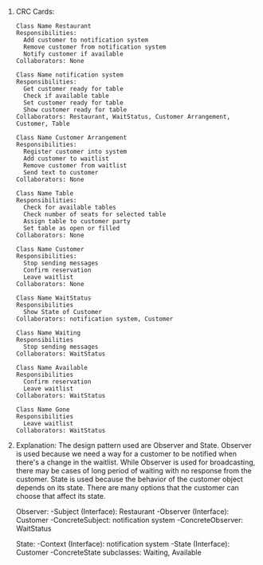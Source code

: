 1. CRC Cards:

       Class Name Restaurant             
       Responsibilities:				                                     
         Add customer to notification system                         
         Remove customer from notification system                  
         Notify customer if available
       Collaborators: None		 

       Class Name notification system             
       Responsibilities:                
	 	 Get customer ready for table	
	 	 Check if available table		
	     Set customer ready for table  
	     Show customer ready for table
	   Collaborators: Restaurant, WaitStatus, Customer Arrangement, Customer, Table
	 
       Class Name Customer Arrangement               
       Responsibilities:
         Register customer into system
		 Add customer to waitlist
		 Remove customer from waitlist
         Send text to customer		   
	   Collaborators: None
	   
	   Class Name Table               
       Responsibilities:
         Check for available tables
		 Check number of seats for selected table
		 Assign table to customer party
         Set table as open or filled		 
	   Collaborators: None

       Class Name Customer           
       Responsibilities:              
         Stop sending messages        
         Confirm reservation          
         Leave waitlist                
       Collaborators: None

       Class Name WaitStatus           
       Responsibilities               
         Show State of Customer        
       Collaborators: notification system, Customer

       Class Name Waiting              
       Responsibilities               
         Stop sending messages
       Collaborators: WaitStatus		 

       Class Name Available            
       Responsibilities                
         Confirm reservation           
         Leave waitlist
       Collaborators: WaitStatus

       Class Name Gone            
       Responsibilities                         
         Leave waitlist
       Collaborators: WaitStatus		 	   
 
 2. Explanation:
	The design pattern used are Observer and State. 
	Observer is used because we need a way for a customer to be notified when there's a change in the waitlist.
    While Observer is used for broadcasting, there may be cases of long period of waiting with no response from the customer.
    State is used because the behavior of the customer object depends on its state.
    There are many options that the customer can choose that affect its state.

    Observer:
	-Subject (Interface): Restaurant
	-Observer (Interface): Customer
	-ConcreteSubject: notification system
	-ConcreteObserver: WaitStatus
	
	State:
	-Context (Interface): notification system
	-State (Interface): Customer
	-ConcreteState subclasses: Waiting, Available